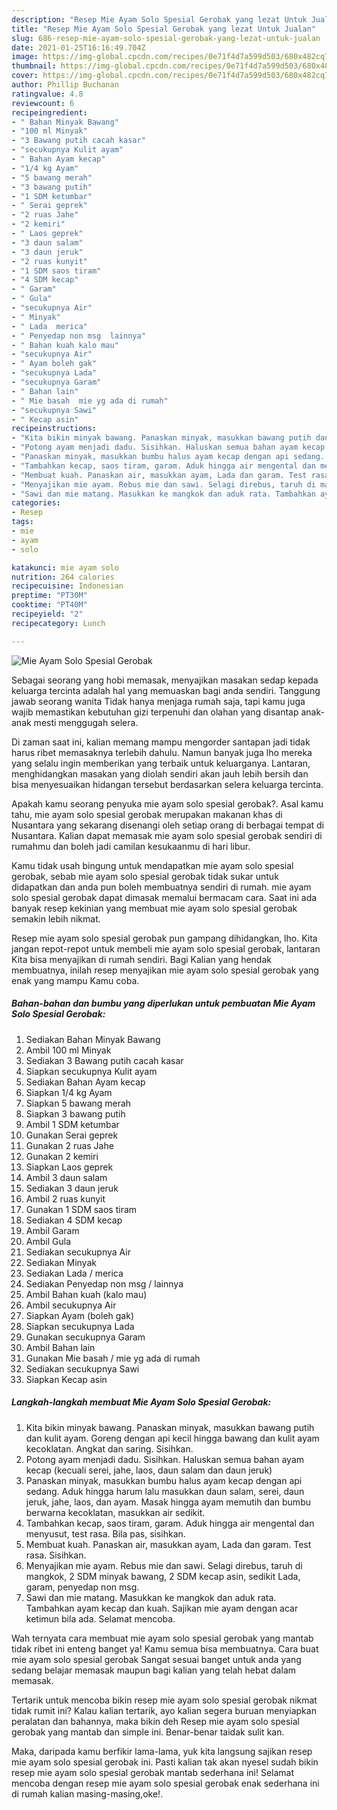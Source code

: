 ```yaml
---
description: "Resep Mie Ayam Solo Spesial Gerobak yang lezat Untuk Jualan"
title: "Resep Mie Ayam Solo Spesial Gerobak yang lezat Untuk Jualan"
slug: 686-resep-mie-ayam-solo-spesial-gerobak-yang-lezat-untuk-jualan
date: 2021-01-25T16:16:49.704Z
image: https://img-global.cpcdn.com/recipes/0e71f4d7a599d503/680x482cq70/mie-ayam-solo-spesial-gerobak-foto-resep-utama.jpg
thumbnail: https://img-global.cpcdn.com/recipes/0e71f4d7a599d503/680x482cq70/mie-ayam-solo-spesial-gerobak-foto-resep-utama.jpg
cover: https://img-global.cpcdn.com/recipes/0e71f4d7a599d503/680x482cq70/mie-ayam-solo-spesial-gerobak-foto-resep-utama.jpg
author: Phillip Buchanan
ratingvalue: 4.8
reviewcount: 6
recipeingredient:
- " Bahan Minyak Bawang"
- "100 ml Minyak"
- "3 Bawang putih cacah kasar"
- "secukupnya Kulit ayam"
- " Bahan Ayam kecap"
- "1/4 kg Ayam"
- "5 bawang merah"
- "3 bawang putih"
- "1 SDM ketumbar"
- " Serai geprek"
- "2 ruas Jahe"
- "2 kemiri"
- " Laos geprek"
- "3 daun salam"
- "3 daun jeruk"
- "2 ruas kunyit"
- "1 SDM saos tiram"
- "4 SDM kecap"
- " Garam"
- " Gula"
- "secukupnya Air"
- " Minyak"
- " Lada  merica"
- " Penyedap non msg  lainnya"
- " Bahan kuah kalo mau"
- "secukupnya Air"
- " Ayam boleh gak"
- "secukupnya Lada"
- "secukupnya Garam"
- " Bahan lain"
- " Mie basah  mie yg ada di rumah"
- "secukupnya Sawi"
- " Kecap asin"
recipeinstructions:
- "Kita bikin minyak bawang. Panaskan minyak, masukkan bawang putih dan kulit ayam. Goreng dengan api kecil hingga bawang dan kulit ayam kecoklatan. Angkat dan saring. Sisihkan."
- "Potong ayam menjadi dadu. Sisihkan. Haluskan semua bahan ayam kecap (kecuali serei, jahe, laos, daun salam dan daun jeruk)"
- "Panaskan minyak, masukkan bumbu halus ayam kecap dengan api sedang. Aduk hingga harum lalu masukkan daun salam, serei, daun jeruk, jahe, laos, dan ayam. Masak hingga ayam memutih dan bumbu berwarna kecoklatan, masukkan air sedikit."
- "Tambahkan kecap, saos tiram, garam. Aduk hingga air mengental dan menyusut, test rasa. Bila pas, sisihkan."
- "Membuat kuah. Panaskan air, masukkan ayam, Lada dan garam. Test rasa. Sisihkan."
- "Menyajikan mie ayam. Rebus mie dan sawi. Selagi direbus, taruh di mangkok, 2 SDM minyak bawang, 2 SDM kecap asin, sedikit Lada, garam, penyedap non msg."
- "Sawi dan mie matang. Masukkan ke mangkok dan aduk rata. Tambahkan ayam kecap dan kuah. Sajikan mie ayam dengan acar ketimun bila ada. Selamat mencoba."
categories:
- Resep
tags:
- mie
- ayam
- solo

katakunci: mie ayam solo 
nutrition: 264 calories
recipecuisine: Indonesian
preptime: "PT30M"
cooktime: "PT40M"
recipeyield: "2"
recipecategory: Lunch

---
```



![Mie Ayam Solo Spesial Gerobak](https://img-global.cpcdn.com/recipes/0e71f4d7a599d503/680x482cq70/mie-ayam-solo-spesial-gerobak-foto-resep-utama.jpg)

Sebagai seorang yang hobi memasak, menyajikan masakan sedap kepada keluarga tercinta adalah hal yang memuaskan bagi anda sendiri. Tanggung jawab seorang  wanita Tidak hanya menjaga rumah saja, tapi kamu juga wajib memastikan kebutuhan gizi terpenuhi dan olahan yang disantap anak-anak mesti menggugah selera.

Di zaman  saat ini, kalian memang mampu mengorder santapan jadi tidak harus ribet memasaknya terlebih dahulu. Namun banyak juga lho mereka yang selalu ingin memberikan yang terbaik untuk keluarganya. Lantaran, menghidangkan masakan yang diolah sendiri akan jauh lebih bersih dan bisa menyesuaikan hidangan tersebut berdasarkan selera keluarga tercinta. 



Apakah kamu seorang penyuka mie ayam solo spesial gerobak?. Asal kamu tahu, mie ayam solo spesial gerobak merupakan makanan khas di Nusantara yang sekarang disenangi oleh setiap orang di berbagai tempat di Nusantara. Kalian dapat memasak mie ayam solo spesial gerobak sendiri di rumahmu dan boleh jadi camilan kesukaanmu di hari libur.

Kamu tidak usah bingung untuk mendapatkan mie ayam solo spesial gerobak, sebab mie ayam solo spesial gerobak tidak sukar untuk didapatkan dan anda pun boleh membuatnya sendiri di rumah. mie ayam solo spesial gerobak dapat dimasak memalui bermacam cara. Saat ini ada banyak resep kekinian yang membuat mie ayam solo spesial gerobak semakin lebih nikmat.

Resep mie ayam solo spesial gerobak pun gampang dihidangkan, lho. Kita jangan repot-repot untuk membeli mie ayam solo spesial gerobak, lantaran Kita bisa menyajikan di rumah sendiri. Bagi Kalian yang hendak membuatnya, inilah resep menyajikan mie ayam solo spesial gerobak yang enak yang mampu Kamu coba.

<!--inarticleads1-->

##### Bahan-bahan dan bumbu yang diperlukan untuk pembuatan Mie Ayam Solo Spesial Gerobak:

1. Sediakan  Bahan Minyak Bawang
1. Ambil 100 ml Minyak
1. Sediakan 3 Bawang putih cacah kasar
1. Siapkan secukupnya Kulit ayam
1. Sediakan  Bahan Ayam kecap
1. Siapkan 1/4 kg Ayam
1. Siapkan 5 bawang merah
1. Siapkan 3 bawang putih
1. Ambil 1 SDM ketumbar
1. Gunakan  Serai geprek
1. Gunakan 2 ruas Jahe
1. Gunakan 2 kemiri
1. Siapkan  Laos geprek
1. Ambil 3 daun salam
1. Sediakan 3 daun jeruk
1. Ambil 2 ruas kunyit
1. Gunakan 1 SDM saos tiram
1. Sediakan 4 SDM kecap
1. Ambil  Garam
1. Ambil  Gula
1. Sediakan secukupnya Air
1. Sediakan  Minyak
1. Sediakan  Lada / merica
1. Sediakan  Penyedap non msg / lainnya
1. Ambil  Bahan kuah (kalo mau)
1. Ambil secukupnya Air
1. Siapkan  Ayam (boleh gak)
1. Siapkan secukupnya Lada
1. Gunakan secukupnya Garam
1. Ambil  Bahan lain
1. Gunakan  Mie basah / mie yg ada di rumah
1. Sediakan secukupnya Sawi
1. Siapkan  Kecap asin




<!--inarticleads2-->

##### Langkah-langkah membuat Mie Ayam Solo Spesial Gerobak:

1. Kita bikin minyak bawang. Panaskan minyak, masukkan bawang putih dan kulit ayam. Goreng dengan api kecil hingga bawang dan kulit ayam kecoklatan. Angkat dan saring. Sisihkan.
1. Potong ayam menjadi dadu. Sisihkan. Haluskan semua bahan ayam kecap (kecuali serei, jahe, laos, daun salam dan daun jeruk)
1. Panaskan minyak, masukkan bumbu halus ayam kecap dengan api sedang. Aduk hingga harum lalu masukkan daun salam, serei, daun jeruk, jahe, laos, dan ayam. Masak hingga ayam memutih dan bumbu berwarna kecoklatan, masukkan air sedikit.
1. Tambahkan kecap, saos tiram, garam. Aduk hingga air mengental dan menyusut, test rasa. Bila pas, sisihkan.
1. Membuat kuah. Panaskan air, masukkan ayam, Lada dan garam. Test rasa. Sisihkan.
1. Menyajikan mie ayam. Rebus mie dan sawi. Selagi direbus, taruh di mangkok, 2 SDM minyak bawang, 2 SDM kecap asin, sedikit Lada, garam, penyedap non msg.
1. Sawi dan mie matang. Masukkan ke mangkok dan aduk rata. Tambahkan ayam kecap dan kuah. Sajikan mie ayam dengan acar ketimun bila ada. Selamat mencoba.




Wah ternyata cara membuat mie ayam solo spesial gerobak yang mantab tidak ribet ini enteng banget ya! Kamu semua bisa membuatnya. Cara buat mie ayam solo spesial gerobak Sangat sesuai banget untuk anda yang sedang belajar memasak maupun bagi kalian yang telah hebat dalam memasak.

Tertarik untuk mencoba bikin resep mie ayam solo spesial gerobak nikmat tidak rumit ini? Kalau kalian tertarik, ayo kalian segera buruan menyiapkan peralatan dan bahannya, maka bikin deh Resep mie ayam solo spesial gerobak yang mantab dan simple ini. Benar-benar taidak sulit kan. 

Maka, daripada kamu berfikir lama-lama, yuk kita langsung sajikan resep mie ayam solo spesial gerobak ini. Pasti kalian tak akan nyesel sudah bikin resep mie ayam solo spesial gerobak mantab sederhana ini! Selamat mencoba dengan resep mie ayam solo spesial gerobak enak sederhana ini di rumah kalian masing-masing,oke!.

